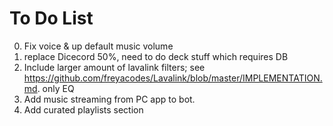 # To Do List
0. Fix voice & up default music volume
1. replace Dicecord 50%, need to do deck stuff which requires DB
2. Include larger amount of lavalink filters; see https://github.com/freyacodes/Lavalink/blob/master/IMPLEMENTATION.md. only EQ
3. Add music streaming from PC app to bot.
4. Add curated playlists section
